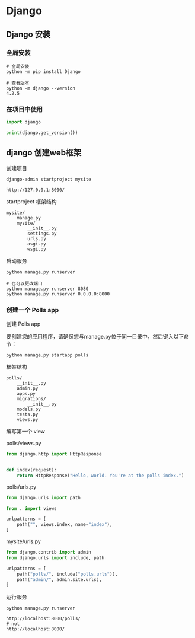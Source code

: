 # Django

## Django 安装

### 全局安装

```shell
# 全局安装
python -m pip install Django

# 查看版本
python -m django --version
4.2.5
```

### 在项目中使用

```python
import django

print(django.get_version())
```

## django 创建web框架

创建项目

```shell
django-admin startproject mysite

http://127.0.0.1:8000/
```

startproject 框架结构

```shell
mysite/
    manage.py
    mysite/
        __init__.py
        settings.py
        urls.py
        asgi.py
        wsgi.py
```

启动服务

```shell
python manage.py runserver

# 也可以更改端口
python manage.py runserver 8080
python manage.py runserver 0.0.0.0:8000
```

### 创建一个  Polls app

创建 Polls app

要创建您的应用程序，请确保您与manage.py位于同一目录中，然后键入以下命令：

```shell
python manage.py startapp polls
```

框架结构

```shell
polls/
    __init__.py
    admin.py
    apps.py
    migrations/
        __init__.py
    models.py
    tests.py
    views.py
```

编写第一个 view

polls/views.py

```python
from django.http import HttpResponse


def index(request):
    return HttpResponse("Hello, world. You're at the polls index.")
```

polls/urls.py

```python
from django.urls import path

from . import views

urlpatterns = [
    path("", views.index, name="index"),
]
```

mysite/urls.py

```python
from django.contrib import admin
from django.urls import include, path

urlpatterns = [
    path("polls/", include("polls.urls")),
    path("admin/", admin.site.urls),
]
```

运行服务

```shell
python manage.py runserver

http://localhost:8000/polls/
# not
http://localhost:8000/
```
